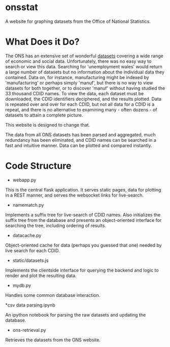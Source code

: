onsstat
=======

A website for graphing datasets from the Office of National Statistics.

What Does it Do?
================

The ONS has an extensive set of wonderful [datasets](http://www.ons.gov.uk/ons/datasets-and-tables/index.html?content-type=Dataset&pubdateRangeType=allDates&sortBy=pubdate&sortDirection=DESCENDING&newquery=*&pageSize=50&applyFilters=true&content-type-orig=%22Dataset%22+OR+content-type_original%3A%22Reference+table%22) covering a wide range
of economic and social data. Unfortunately, there was no easy way to search or 
view this data. Searching for 'unemployment wales' would return a large number of
datasets but no information about the individual data they contained. Data on, for 
instance, manufacturing might be indexed by 'manufacturing' or perhaps simply 'manuf',
but there is no way to view datasets for both together, or to discover 'manuf' without
having studied the 33 thousand CDID names. To view the data, each dataset must be 
downloaded, the CDID identifiers deciphered, and the results plotted. Data is repeated 
over and over for each CDID, but not all data for a CDID is a repeat, and there is no
alternative to examining many - often dozens - of datasets to attain a complete 
picture.

This website is designed to change that.

The data from all ONS datasets has been parsed and aggregated, much redundancy 
has been eliminated, and CDID names can be searched in a fast and intuitive manner.
Data can be plotted and compared instantly.


Code Structure
==============

* webapp.py

This is the central flask application. It serves static pages, data for plotting in a 
REST manner, and serves the websocket links for live-search.

* namematch.py

Implements a suffix tree for live-search of CDID names. Also initializes the suffix tree
from the database and presents an object-oriented interface for searching the tree, 
including ordering of results.


* datacache.py

Object-oriented cache for data (perhaps you guessed that one) needed by live search for each CDID.

* static/datasets.js

Implements the clientside interface for querying the backend and logic to render and plot the 
resulting data.

* mydb.py

Handles some common database interaction.

*csv data parsing.ipynb

An ipython notebook for parsing the raw datasets and updating the database.

* ons-retrieval.py

Retrieves the datasets from the ONS website.